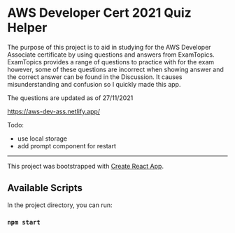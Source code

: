 # AWS Developer Cert 2021 Quiz Helper

The purpose of this project is to aid in studying for the AWS Developer Associate certificate by using questions and answers from ExamTopics. ExamTopics provides a range of questions to practice with for the exam however, some of these questions are incorrect when showing answer and the correct answer can be found in the Discussion. It causes misunderstanding and confusion so I quickly made this app. 

The questions are updated as of 27/11/2021

https://aws-dev-ass.netlify.app/

Todo:
- use local storage
- add prompt component for restart

------

This project was bootstrapped with [Create React App](https://github.com/facebook/create-react-app).

## Available Scripts

In the project directory, you can run:

### `npm start`
